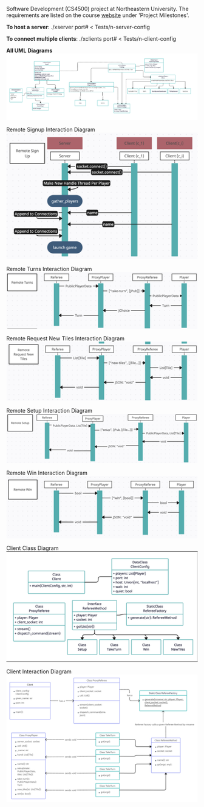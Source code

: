 Software Development (CS4500) project at Northeastern University. The requirements are listed on the course <a href="https://course.ccs.neu.edu/cs4500f23/">website</a> under 'Project Milestones'.

<b>To host a server</b>: ./xserver port# < Tests/n-server-config

<b>To connect multiple clients</b>: ./xclients port# < Tests/n-client-config

<b>All UML Diagrams</b>
![PlayerMap](uml.png)

Remote Signup Interaction Diagram
![Remote Signup Interaction Diagram](Q/Server/remote_signup.png)

Remote Turns Interaction Diagram
![Remote Turns Interaction Diagram](Q/Server/remote_turns.png)

Remote Request New Tiles Interaction Diagram
![Remote Request New Tiles Interaction Diagram](Q/Server/remote_new_tiles.png)

Remote Setup Interaction Diagram
![Remote Setup Interaction Diagram](Q/Server/remote_setup.png)

Remote Win Interaction Diagram
![Remote Win Interaction Diagram](Q/Server/remote_win.png)

Client Class Diagram
![Client Class Diagram](Q/Client/client_class_diagram.png)

Client Interaction Diagram
![Client Interaction Diagram](Q/Client/client_interaction_diagram.png)


